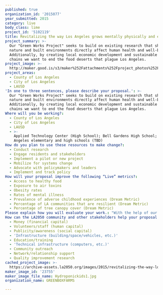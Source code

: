 ```yaml
---
published: true
organization_id: '2015077'
year_submitted: 2015
category: live
body_class: lime
project_id: '5102119'
title: Revitalizing the way Los Angeles grows mentally physically and economically.
project_summary: >-
  Our "Green Works Project" seeks to build on existing research that shows how
  nature and built environments directly affect human health and well-being.
  Additionally, by creating local economic development and sustainable food
  chains we want to end the food deserts that plague Los Angeles. 
project_image: >-
  http://maker.good.is/s3/maker%252Fattachments%252Fproject_photos%252Fimages%252F23755%252Fdisplay%252FHydroponickids1.jpg=c570x385
project_areas:
  - County of Los Angeles
  - City of Los Angeles
  - LAUSD
'In one to three sentences, please describe your proposal.': >-
  Our "Green Works Project" seeks to build on existing research that shows how
  nature and built environments directly affect human health and well-being.
  Additionally, by creating local economic development and sustainable food
  chains we want to end the food deserts that plague Los Angeles. 
Where will you be working?:
  - County of Los Angeles
  - City of Los Angeles
  - LAUSD
  - >-
    Applied Technology Center (High School); Bell Gardens High School; South Los
    Angeles elementary and high schools (TBD)
How do you plan to use these resources to make change?:
  - Conduct research
  - Engage residents and stakeholders
  - Implement a pilot or new project
  - Mobilize for systems change
  - Advocate with policymakers and leaders
  - Implement and track policy
How will your proposal improve the following “Live” metrics?:
  - Access to healthy food
  - Exposure to air toxins
  - Obesity rates
  - Rates of mental illness
  - Prevalence of adverse childhood experiences (Dream Metric)
  - Percentage of LA communities that are resilient (Dream Metric)
  - Percentage of tree canopy cover (Dream Metric)
Please explain how you will evaluate your work.: "With the help of our partners, here are a few ways we will measure the success of our project:\r\n\r\n- Conduct research with students to see how their interactions with nature affect their wellbeing and habits. (Prevalence of adverse childhood experiences, rates of mental illness, access to healthy food, obesity rates, and percentage of LA communities that are resilient)\r\n\r\n- The amount of produce grown and their distribution mileage from source (Access to healthy food, percentage of LA communities that are resilient, exposure to air toxins)\r\n\r\n- Vegetation mapping (Percentage of tree canopy cover)\r\n\r\n- The percentage of locally sourced project materials (Percentage of LA communities that are resilient)\r\n\r\n- The amount of money donated to schools via produce sales (Percentage of LA communities that are resilient)\r\n\r\nThese metrics will deliver insight on key issues regarding community health, sustainability, and economic development. "
How can the LA2050 community and other stakeholders help your proposal succeed?:
  - Money (financial capital)
  - Volunteers/staff (human capital)
  - Publicity/awareness (social capital)
  - 'Infrastructure (building/space/vehicles, etc.)'
  - Education/training
  - 'Technical infrastructure (computers, etc.)'
  - Community outreach
  - Network/relationship support
  - Quality improvement research
cached_project_image: >-
  https://archive-assets.la2050.org/images/2015/revitalizing-the-way-los-angeles-grows-mentally-physically-and-economically/maker.good.is/s3/maker%252Fattachments%252Fproject_photos%252Fimages%252F23755%252Fdisplay%252FHydroponickids1.jpg=c570x385.jpg
maker_image_id: '23755'
maker_image_file_name: Hydroponickids1.jpg
organization_name: GREENBOXFARMS

---
```

